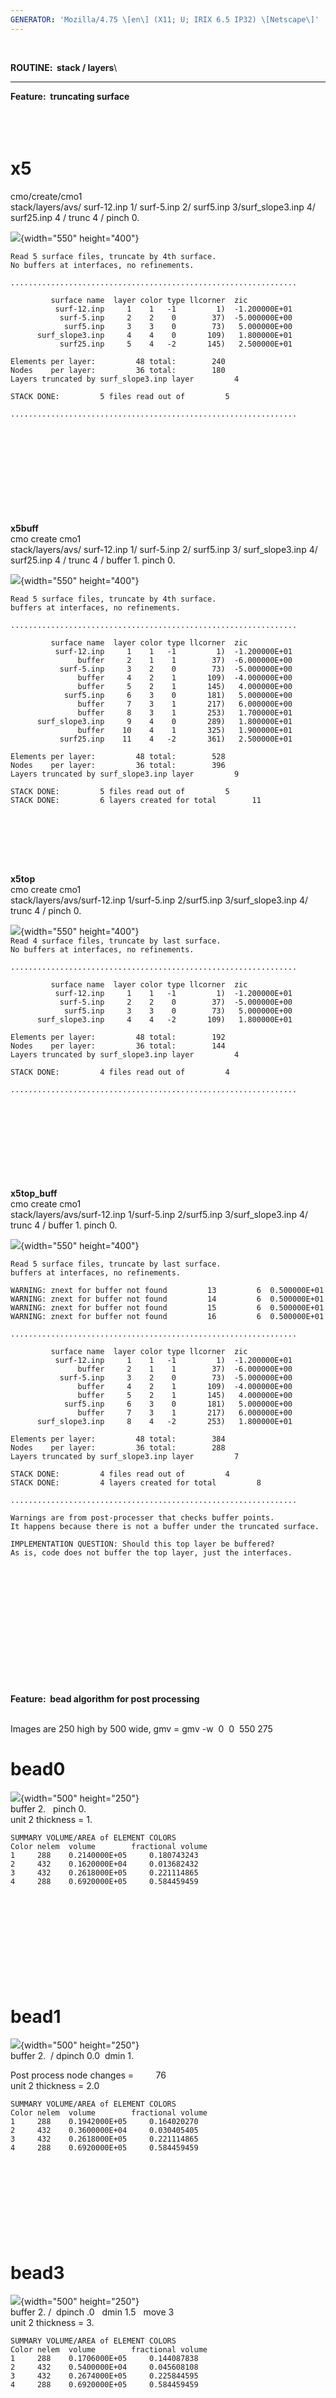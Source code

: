 ```yaml
---
GENERATOR: 'Mozilla/4.75 \[en\] (X11; U; IRIX 6.5 IP32) \[Netscape\]'
---
```


 

**ROUTINE:  stack / layers**\

------------------------------------------------------------------------

**Feature:  truncating surface**\
 \
 \
 

**x5**
======

cmo/create/cmo1\
stack/layers/avs/ surf-12.inp 1/ surf-5.inp 2/ surf5.inp
3/surf\_slope3.inp 4/ surf25.inp 4 / trunc 4 / pinch 0.

![](x5.gif){width="550" height="400"}

`Read 5 surface files, truncate by 4th surface.`\
`No buffers at interfaces, no refinements.`

`................................................................`

`         surface name  layer color type llcorner  zic`\
`          surf-12.inp     1    1   -1         1)  -1.200000E+01`\
`           surf-5.inp     2    2    0        37)  -5.000000E+00`\
`            surf5.inp     3    3    0        73)   5.000000E+00`\
`      surf_slope3.inp     4    4    0       109)   1.800000E+01`\
`           surf25.inp     5    4   -2       145)   2.500000E+01`

`Elements per layer:         48 total:        240`\
`Nodes    per layer:         36 total:        180`\
`Layers truncated by surf_slope3.inp layer         4`

`STACK DONE:         5 files read out of         5`

`................................................................`\
 \
 \
 \
 \
 \
 \
 \
 \
 

**x5buff**\
cmo create cmo1\
stack/layers/avs/ surf-12.inp 1/ surf-5.inp 2/ surf5.inp 3/
surf\_slope3.inp 4/ surf25.inp 4 / trunc 4 / buffer 1. pinch 0.

![](x5_buff.gif){width="550" height="400"}

`Read 5 surface files, truncate by 4th surface.`\
`buffers at interfaces, no refinements.`

`................................................................`

`         surface name  layer color type llcorner  zic`\
`          surf-12.inp     1    1   -1         1)  -1.200000E+01`\
`               buffer     2    1    1        37)  -6.000000E+00`\
`           surf-5.inp     3    2    0        73)  -5.000000E+00`\
`               buffer     4    2    1       109)  -4.000000E+00`\
`               buffer     5    2    1       145)   4.000000E+00`\
`            surf5.inp     6    3    0       181)   5.000000E+00`\
`               buffer     7    3    1       217)   6.000000E+00`\
`               buffer     8    3    1       253)   1.700000E+01`\
`      surf_slope3.inp     9    4    0       289)   1.800000E+01`\
`               buffer    10    4    1       325)   1.900000E+01`\
`           surf25.inp    11    4   -2       361)   2.500000E+01`

`Elements per layer:         48 total:        528`\
`Nodes    per layer:         36 total:        396`\
`Layers truncated by surf_slope3.inp layer         9`

`STACK DONE:         5 files read out of         5`\
`STACK DONE:         6 layers created for total        11`\
 \
 

` `\
 \
 

**x5top**\
cmo create cmo1\
stack/layers/avs/surf-12.inp 1/surf-5.inp 2/surf5.inp 3/surf\_slope3.inp
4/ trunc 4 / pinch 0.

![](x5top.gif){width="550" height="400"}\
`Read 4 surface files, truncate by last surface.`\
`No buffers at interfaces, no refinements.`

`................................................................`

`         surface name  layer color type llcorner  zic`\
`          surf-12.inp     1    1   -1         1)  -1.200000E+01`\
`           surf-5.inp     2    2    0        37)  -5.000000E+00`\
`            surf5.inp     3    3    0        73)   5.000000E+00`\
`      surf_slope3.inp     4    4   -2       109)   1.800000E+01`

`Elements per layer:         48 total:        192`\
`Nodes    per layer:         36 total:        144`\
`Layers truncated by surf_slope3.inp layer         4`

`STACK DONE:         4 files read out of         4`

`................................................................`\
 \
 \
 \
 \
 \
 \
 \
 

**x5top\_buff**\
cmo create cmo1\
stack/layers/avs/surf-12.inp 1/surf-5.inp 2/surf5.inp 3/surf\_slope3.inp
4/ trunc 4 / buffer 1. pinch 0.

![](x5top_buff.gif){width="550" height="400"}

`Read 5 surface files, truncate by last surface.`\
`buffers at interfaces, no refinements.`

`WARNING: znext for buffer not found         13         6  0.500000E+01`\
`WARNING: znext for buffer not found         14         6  0.500000E+01`\
`WARNING: znext for buffer not found         15         6  0.500000E+01`\
`WARNING: znext for buffer not found         16         6  0.500000E+01`

`................................................................`

`         surface name  layer color type llcorner  zic`\
`          surf-12.inp     1    1   -1         1)  -1.200000E+01`\
`               buffer     2    1    1        37)  -6.000000E+00`\
`           surf-5.inp     3    2    0        73)  -5.000000E+00`\
`               buffer     4    2    1       109)  -4.000000E+00`\
`               buffer     5    2    1       145)   4.000000E+00`\
`            surf5.inp     6    3    0       181)   5.000000E+00`\
`               buffer     7    3    1       217)   6.000000E+00`\
`      surf_slope3.inp     8    4   -2       253)   1.800000E+01`

`Elements per layer:         48 total:        384`\
`Nodes    per layer:         36 total:        288`\
`Layers truncated by surf_slope3.inp layer         7`

`STACK DONE:         4 files read out of         4`\
`STACK DONE:         4 layers created for total         8`

`................................................................`

`Warnings are from post-processer that checks buffer points.`\
`It happens because there is not a buffer under the truncated surface.`

`IMPLEMENTATION QUESTION: Should this top layer be buffered?`\
`As is, code does not buffer the top layer, just the interfaces.`\
 \
 \
 \
 \
 \
 \
 \
 \
 \
 \
 \
 

**Feature:  bead algorithm for post processing**\
 

Images are 250 high by 500 wide, gmv = gmv -w  0  0  550 275

bead0
=====

![](bead.gif){width="500" height="250"}\
buffer 2.   pinch 0.\
unit 2 thickness = 1.

`SUMMARY VOLUME/AREA of ELEMENT COLORS`\
`Color nelem  volume        fractional volume`\
`1     288    0.2140000E+05     0.180743243`\
`2     432    0.1620000E+04     0.013682432`\
`3     432    0.2618000E+05     0.221114865`\
`4     288    0.6920000E+05     0.584459459`\
 \
 \
 \
 \
 \
 \
 \
 \
 

bead1
=====

![](bead1.gif){width="500" height="250"}\
buffer 2.  / dpinch 0.0  dmin 1.

Post process node changes =         76\
unit 2 thickness = 2.0

`SUMMARY VOLUME/AREA of ELEMENT COLORS`\
`Color nelem  volume        fractional volume`\
`1     288    0.1942000E+05     0.164020270`\
`2     432    0.3600000E+04     0.030405405`\
`3     432    0.2618000E+05     0.221114865`\
`4     288    0.6920000E+05     0.584459459`\
 \
 \
 \
 \
 \
 \
 \
 

bead3
=====

![](bead3.gif){width="500" height="250"}\
buffer 2. /  dpinch .0   dmin 1.5   move 3\
unit 2 thickness = 3.

`SUMMARY VOLUME/AREA of ELEMENT COLORS`\
`Color nelem  volume        fractional volume`\
`1     288    0.1706000E+05     0.144087838`\
`2     432    0.5400000E+04     0.045608108`\
`3     432    0.2674000E+05     0.225844595`\
`4     288    0.6920000E+05     0.584459459`\
 \
 \
 \
 \
 \
 \
 \
 \
 

bead4
=====

![](bead4.gif){width="500" height="250"}\
buffer 2. / dpinch .0   dmin 1.5    move 2

`SUMMARY VOLUME/AREA of ELEMENT COLORS`\
`Color nelem  volume        fractional volume`\
`1     288    0.2140000E+05     0.180743243`\
`2     432    0.5400000E+04     0.045608108`\
`3     432    0.2430000E+05     0.205236486`\
`4     288    0.6730000E+05     0.568412162`\
 \
 \
 \
 \
 \
 \
 \
 \
 \
 

bead5
=====

![](bead5.gif){width="500" height="250"}\
buffer 2. / dpinch .0   dmin 1.5   move 1

`SUMMARY VOLUME/AREA of ELEMENT COLORS`\
`Color nelem  volume        fractional volume`\
`1    288    0.1923000E+05     0.162415541`\
`2    432    0.5400000E+04     0.045608108`\
`3    432    0.2552000E+05     0.215540541`\
`4    288    0.6825000E+05     0.576435811`\
 \
 \
 \
 \
 \
 \
 \
 \
 \
 

bead2 - last image
==================

![](bead2.gif){width="500" height="250"}\
buffer 2. / dpinch 1.0   dmin 2.0

`SUMMARY VOLUME/AREA of ELEMENT COLORS`\
`Color nelem  volume        fractional volume`\
`1     288    0.2284000E+05     0.192905405`\
`2     432    0.0000000E+00     0.000000000`\
`3     432    0.2636000E+05     0.222635135`\
`4     288    0.6920000E+05     0.584459459`\
 \
 \
 \
 \
 \
 \
 \
 

`Main`
